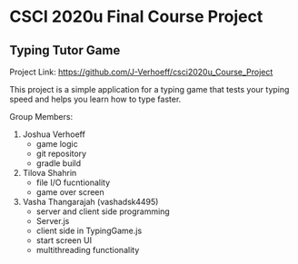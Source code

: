 # CSCI 2020u Final Course Project

## Typing Tutor Game

Project Link: https://github.com/J-Verhoeff/csci2020u_Course_Project

This project is a simple application for a typing game that tests your typing speed and helps you learn how to type faster.

Group Members:

1. Joshua Verhoeff
      * game logic
      * git repository
      * gradle build
2. Tilova Shahrin
      * file I/O fucntionality
      * game over screen
3. Vasha Thangarajah (vashadsk4495)
      * server and client side programming
      * Server.js
      * client side in TypingGame.js
      * start screen UI
      * multithreading functionality
